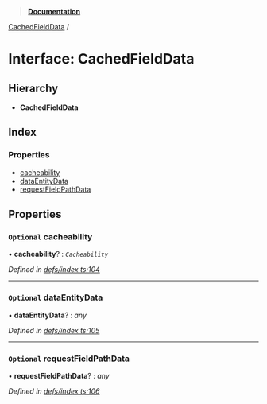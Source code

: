 > **[Documentation](../README.md)**

[CachedFieldData](cachedfielddata.md) /

# Interface: CachedFieldData

## Hierarchy

* **CachedFieldData**

## Index

### Properties

* [cacheability](cachedfielddata.md#optional-cacheability)
* [dataEntityData](cachedfielddata.md#optional-dataentitydata)
* [requestFieldPathData](cachedfielddata.md#optional-requestfieldpathdata)

## Properties

### `Optional` cacheability

• **cacheability**? : *`Cacheability`*

*Defined in [defs/index.ts:104](https://github.com/badbatch/graphql-box/blob/22b398c/packages/cache-manager/src/defs/index.ts#L104)*

___

### `Optional` dataEntityData

• **dataEntityData**? : *any*

*Defined in [defs/index.ts:105](https://github.com/badbatch/graphql-box/blob/22b398c/packages/cache-manager/src/defs/index.ts#L105)*

___

### `Optional` requestFieldPathData

• **requestFieldPathData**? : *any*

*Defined in [defs/index.ts:106](https://github.com/badbatch/graphql-box/blob/22b398c/packages/cache-manager/src/defs/index.ts#L106)*